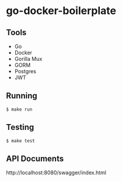 # go-docker-boilerplate

## Tools
- Go
- Docker
- Gorilla Mux
- GORM
- Postgres
- JWT

## Running
```
$ make run
```


## Testing
```
$ make test
```

## API Documents
http://localhost:8080/swagger/index.html
